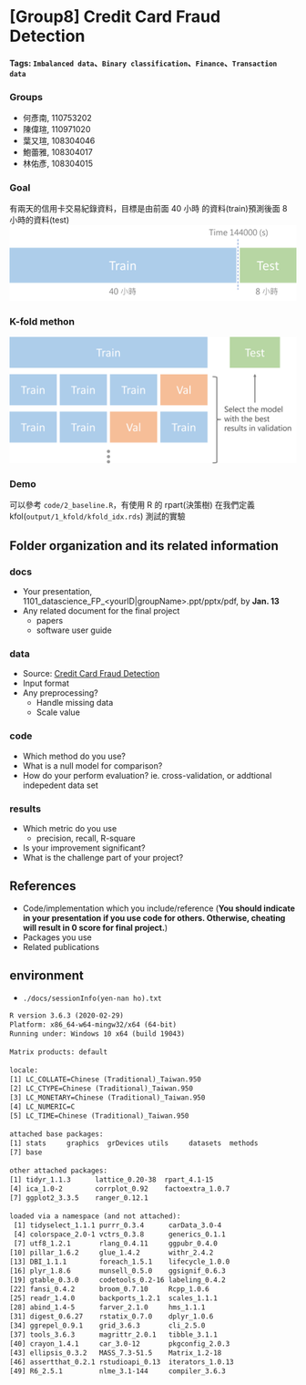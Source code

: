 # [Group8] Credit Card Fraud Detection
#### Tags: `Imbalanced data`、`Binary classification`、`Finance`、`Transaction data`

### Groups
* 何彥南, 110753202
* 陳偉瑄, 110971020
* 葉又瑄, 108304046
* 鮑蕾雅, 108304017
* 林佑彥,	108304015

### Goal
有兩天的信用卡交易紀錄資料，目標是由前面 40 小時 的資料(train)預測後面  8 小時的資料(test)
![](results/0_train_test_split_data.png)
### K-fold methon
![](results/0_kfold_split_threeway.png)
### Demo 
可以參考 `code/2_baseline.R`，有使用 R 的 rpart(決策樹) 在我們定義 kfol(`output/1_kfold/kfold_idx.rds`) 測試的實驗

## Folder organization and its related information

### docs
* Your presentation, 1101_datascience_FP_<yourID|groupName>.ppt/pptx/pdf, by **Jan. 13**
* Any related document for the final project
  * papers
  * software user guide

### data

* Source: [Credit Card Fraud Detection](https://www.kaggle.com/mlg-ulb/creditcardfraud)
* Input format
* Any preprocessing?
  * Handle missing data
  * Scale value

### code

* Which method do you use?
* What is a null model for comparison?
* How do your perform evaluation? ie. cross-validation, or addtional indepedent data set

### results
* Which metric do you use 
  * precision, recall, R-square
* Is your improvement significant?
* What is the challenge part of your project?

## References
* Code/implementation which you include/reference (__You should indicate in your presentation if you use code for others. Otherwise, cheating will result in 0 score for final project.__)
* Packages you use
* Related publications

## environment
- `./docs/sessionInfo(yen-nan ho).txt`
```
R version 3.6.3 (2020-02-29)
Platform: x86_64-w64-mingw32/x64 (64-bit)
Running under: Windows 10 x64 (build 19043)

Matrix products: default

locale:
[1] LC_COLLATE=Chinese (Traditional)_Taiwan.950 
[2] LC_CTYPE=Chinese (Traditional)_Taiwan.950   
[3] LC_MONETARY=Chinese (Traditional)_Taiwan.950
[4] LC_NUMERIC=C                                
[5] LC_TIME=Chinese (Traditional)_Taiwan.950    

attached base packages:
[1] stats     graphics  grDevices utils     datasets  methods  
[7] base     

other attached packages:
[1] tidyr_1.1.3      lattice_0.20-38  rpart_4.1-15    
[4] ica_1.0-2        corrplot_0.92    factoextra_1.0.7
[7] ggplot2_3.3.5    ranger_0.12.1   

loaded via a namespace (and not attached):
 [1] tidyselect_1.1.1 purrr_0.3.4      carData_3.0-4   
 [4] colorspace_2.0-1 vctrs_0.3.8      generics_0.1.1  
 [7] utf8_1.2.1       rlang_0.4.11     ggpubr_0.4.0    
[10] pillar_1.6.2     glue_1.4.2       withr_2.4.2     
[13] DBI_1.1.1        foreach_1.5.1    lifecycle_1.0.0 
[16] plyr_1.8.6       munsell_0.5.0    ggsignif_0.6.3  
[19] gtable_0.3.0     codetools_0.2-16 labeling_0.4.2  
[22] fansi_0.4.2      broom_0.7.10     Rcpp_1.0.6      
[25] readr_1.4.0      backports_1.2.1  scales_1.1.1    
[28] abind_1.4-5      farver_2.1.0     hms_1.1.1       
[31] digest_0.6.27    rstatix_0.7.0    dplyr_1.0.6     
[34] ggrepel_0.9.1    grid_3.6.3       cli_2.5.0       
[37] tools_3.6.3      magrittr_2.0.1   tibble_3.1.1    
[40] crayon_1.4.1     car_3.0-12       pkgconfig_2.0.3 
[43] ellipsis_0.3.2   MASS_7.3-51.5    Matrix_1.2-18   
[46] assertthat_0.2.1 rstudioapi_0.13  iterators_1.0.13
[49] R6_2.5.1         nlme_3.1-144     compiler_3.6.3  

```
